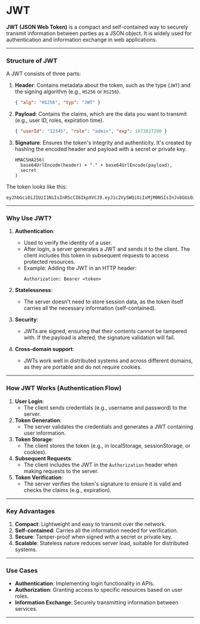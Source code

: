 # JWT

**JWT (JSON Web Token)** is a compact and self-contained way to securely transmit information between parties as a JSON object. It is widely used for authentication and information exchange in web applications.

---

### Structure of JWT
A JWT consists of three parts:
1. **Header**: Contains metadata about the token, such as the type (`JWT`) and the signing algorithm (e.g., `HS256` or `RS256`).
   ```json
   { "alg": "HS256", "typ": "JWT" }
   ```

2. **Payload**: Contains the claims, which are the data you want to transmit (e.g., user ID, roles, expiration time).
   ```json
   { "userId": "12345", "role": "admin", "exp": 1673827200 }
   ```

3. **Signature**: Ensures the token's integrity and authenticity. It's created by hashing the encoded header and payload with a secret or private key.
   ```
   HMACSHA256(
     base64UrlEncode(header) + "." + base64UrlEncode(payload),
     secret
   )
   ```

The token looks like this:
```
eyJhbGciOiJIUzI1NiIsInR5cCI6IkpXVCJ9.eyJ1c2VySWQiOiIxMjM0NSIsInJvbGUiOiJhZG1pbiIsImV4cCI6MTY3MzgyNzIwMH0.Qd4T2wYZkI8NiFRwG4KmjGhiZIoU9GrT5F0hTM_xnOQ
```

---

### Why Use JWT?
1. **Authentication**:
   - Used to verify the identity of a user.
   - After login, a server generates a JWT and sends it to the client. The client includes this token in subsequent requests to access protected resources.
   - Example: Adding the JWT in an HTTP header:
     ```
     Authorization: Bearer <token>
     ```

2. **Statelessness**:
   - The server doesn't need to store session data, as the token itself carries all the necessary information (self-contained).

3. **Security**:
   - JWTs are signed, ensuring that their contents cannot be tampered with. If the payload is altered, the signature validation will fail.

4. **Cross-domain support**:
   - JWTs work well in distributed systems and across different domains, as they are portable and do not require cookies.

---

### How JWT Works (Authentication Flow)
1. **User Login**:
   - The client sends credentials (e.g., username and password) to the server.
2. **Token Generation**:
   - The server validates the credentials and generates a JWT containing user information.
3. **Token Storage**:
   - The client stores the token (e.g., in localStorage, sessionStorage, or cookies).
4. **Subsequent Requests**:
   - The client includes the JWT in the `Authorization` header when making requests to the server.
5. **Token Verification**:
   - The server verifies the token's signature to ensure it is valid and checks the claims (e.g., expiration).

---

### Key Advantages
1. **Compact**: Lightweight and easy to transmit over the network.
2. **Self-contained**: Carries all the information needed for verification.
3. **Secure**: Tamper-proof when signed with a secret or private key.
4. **Scalable**: Stateless nature reduces server load, suitable for distributed systems.

---

### Use Cases
- **Authentication**: Implementing login functionality in APIs.
- **Authorization**: Granting access to specific resources based on user roles.
- **Information Exchange**: Securely transmitting information between services.

---
